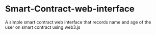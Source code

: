 # Smart-Contract-web-interface

A simple smart contract web interface that records name and age of the user on smart contract using web3.js
